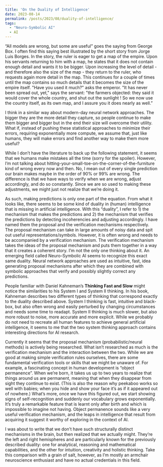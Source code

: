 ```yaml
---
title: 'On the Duality of Intelligence'
date: 2023-08-14
permalink: /posts/2023/08/duality-of-intelligence/
tags:
  - "Neuro-Symbolic AI"
  - AI
---
```


“All models are wrong, but some are useful” goes the saying from George Box. I often find this saying best illustrated by the short story from Jorge Luis Borges. In the story, the ruler is eager to get a map of the empire. Upon his servants returning to him with a map, he states that it does not contain enough detail and wants it to be bigger. Upon increasing the level of detail - and therefore also the size of the map - they return to the ruler, who requests again more detail in the map. This continues for a couple of times until the map contains so much details that it becomes the size of the empire itself. "Have you used it much?" asks the emperor. "It has never been spread out, yet," says the servant: "the farmers objected: they said it would cover the whole country, and shut out the sunlight ! So we now use the country itself, as its own map, and I assure you it does nearly as well.”

I think in a similar way about modern-day neural network approaches. The bigger they are the more detail they capture, so people continue to make them bigger and bigger but in the end their size will overcome their utility. What if, instead of pushing these statistical approaches to minimize their errors, requiring exponentially more compute, we assume that, just like humans, they will make errors and find another way to make them more useful?

While I don’t have the literature to back up the following statement, it seems that we humans make mistakes all the time (sorry for the spoiler). However, I’m not talking about hitting-your-small-toe-on-the-corner-of-the-furniture kind of wrong every now and then. No, I mean out of every single prediction our brain makes maybe in the order of 90% or 99% are wrong. The difference is that we have ways to verify when we are wrong, adjust accordingly, and do so constantly. Since we are so used to making these adjustments, we might just not realize that we’re doing it.

As such, making predictions is only one part of the equation. From what it looks like, there seems to be some kind of duality in (human) intelligence that is missing in artificial intelligence. With this “duality”, I refer to 1) the mechanism that makes the predictions and 2) the mechanism that verifies the predictions by detecting incoherencies and adjusting accordingly. I have named them the proposal and the verification mechanisms respectively. The proposal mechanism can take in large amounts of noisy data and spit out useful representations/symbols. However, it is often wrong and needs to be accompanied by a verification mechanism. The verification mechanism takes the ideas of the proposal mechanism and puts them together in a way that it creates a coherent story. I’m not the only one thinking about it. An emerging field called Neuro-Symbolic AI seems to recognize this exact same duality. Neural network approaches are used as intuitive, fast, idea generating proposal mechanisms after which they are combined with symbolic approaches that verify and possibly slightly correct any predictions.

People familiar with Daniel Kahneman’s __Thinking Fast and Slow__ might notice the similarities to his System I and System II thinking. In his book, Kahneman describes two different types of thinking that correspond exactly to the duality described above. System I thinking is fast, intuitive and black-box, but also often wrong and easily perturbed by changing circumstances and needs some time to readapt. System II thinking is much slower, but also more robust to noise, more accurate and more explicit. While we probably do not need to recreate all human features to achieve general artificial intelligence, it seems to me that the two system thinking approach contains interesting directions for AI research.

Currently it seems that the proposal mechanism (probabilistic/neural methods) is actively being researched. What isn’t researched as much is the verification mechanism and the interaction between the two. While we are good at making simple verification rules ourselves, there are some fundamental verification tools or skills that we might be unaware of. For example, a fascinating concept in human development is “object permanence”. When we’re born, it takes us up to two years to realize that things around us are permanent, meaning that when they disappear from sight they continue to exist. (This is also the reason why peekaboo works so well with babies; when you hide and show your face it’s as if it appeared out of nowhere.) What’s more, once we have this figured out, we start showing signs of self-recognition and suddenly our vocabulary grows exponentially. It’s truly a remarkable feature that is learnt only after birth and which is impossible to imagine not having. Object permanence sounds like a very useful verification mechanism, and the leaps in intelligence that result from acquiring it suggest it worthy of exploring in the context of AI.

I was about to write that we don’t have such structurally distinct mechanisms in the brain, but then  realized that we actually might. They’re the left and right hemispheres and are particularly known for the previously described duality: one for analytical, reasoning and mathematical capabilities, and the other for intuition, creativity and holistic thinking. Take this comparison with a grain of salt, however, as I’m mostly an armchair neuroscience enthusiast and have no actual credentials in this field.